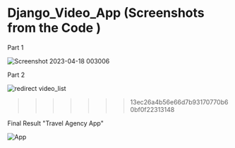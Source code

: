 # Django_Video_App (Screenshots from the Code )

Part 1 

![Screenshot 2023-04-18 003006](https://user-images.githubusercontent.com/60312580/232679554-fb903091-f5bb-4e09-b5f4-4cfb23c511ce.png)

Part 2 

![redirect video_list](https://user-images.githubusercontent.com/60312580/232859845-f202261a-f136-4c3f-a327-7d9a3da512ed.png)
>>>>>>> 13ec26a4b56e66d7b93170770b60bf0f22313148

Final Result "Travel Agency App"

![App](https://user-images.githubusercontent.com/60312580/233279960-44f5949f-a4b9-492d-8c51-66c060c19c06.png)
